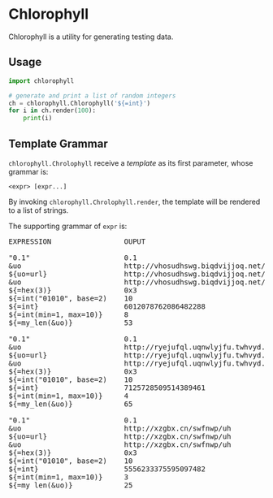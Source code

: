 Chlorophyll
===========

Chlorophyll is a utility for generating testing data.


Usage
-----

```python
import chlorophyll

# generate and print a list of random integers
ch = chlorophyll.Chlorophyll('${=int}')
for i in ch.render(100):
    print(i)
```

Template Grammar
----------------
`chlorophyll.Chrolophyll` receive a *template* as its first parameter, whose grammar is:

```
<expr> [expr...]
```

By invoking `chlorophyll.Chrolophyll.render`, the template will be rendered to a list of strings.

The supporting grammar of `expr` is:

<pre>
EXPRESSION                 OUPUT

"0.1"                      0.1
&uo                        http://vhosudhswg.biqdvijjoq.net/fwala/ckzklifl/qk_gv
${uo=url}                  http://vhosudhswg.biqdvijjoq.net/fwala/ckzklifl/qk_gv
&uo                        http://vhosudhswg.biqdvijjoq.net/fwala/ckzklifl/qk_gv
${=hex(3)}                 0x3
${=int("01010", base=2)    10
${=int}                    6012078762086482288
${=int(min=1, max=10)}     8
${=my_len(&uo)}            53

"0.1"                      0.1
&uo                        http://ryejufql.uqnwlyjfu.twhvyd.org/xplrryyk/heavoxic/qckdbekzqx
${uo=url}                  http://ryejufql.uqnwlyjfu.twhvyd.org/xplrryyk/heavoxic/qckdbekzqx
&uo                        http://ryejufql.uqnwlyjfu.twhvyd.org/xplrryyk/heavoxic/qckdbekzqx
${=hex(3)}                 0x3
${=int("01010", base=2)    10
${=int}                    7125728509514389461
${=int(min=1, max=10)}     4
${=my_len(&uo)}            65

"0.1"                      0.1
&uo                        http://xzgbx.cn/swfnwp/uh
${uo=url}                  http://xzgbx.cn/swfnwp/uh
&uo                        http://xzgbx.cn/swfnwp/uh
${=hex(3)}                 0x3
${=int("01010", base=2)    10
${=int}                    5556233375595097482
${=int(min=1, max=10)}     3
${=my_len(&uo)}            25
</pre>